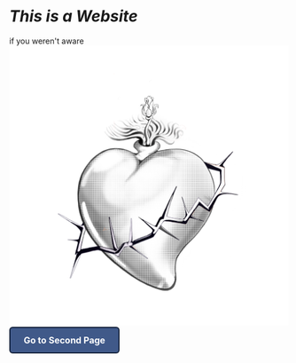 # *This is a Website*  
if you weren't aware
![A heart](images/Bunny.PNG "an illustration of a sacred heart")
<a href="SECOND-PAGE.html" style="
  display: inline-block;
  padding: 12px 24px;
  background-color: #405989;
  color: white;
  text-decoration: none;
  border-radius: 6px;
  font-weight: bold;
  font-size: 16px;
  transition: background-color 0.3s;
  border: 2px solid #121f38;
">Go to Second Page</a>

